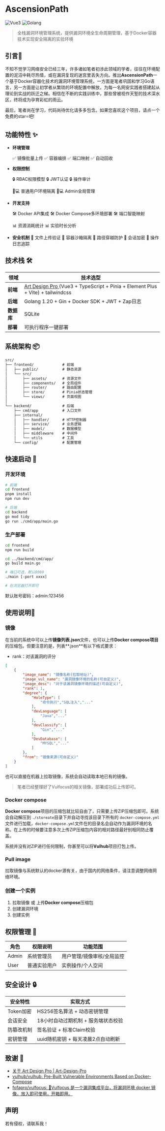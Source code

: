 # AscensionPath

![Vue3](https://img.shields.io/badge/Vue-3.3-green)	![Golang](https://img.shields.io/badge/Go-1.20+-blue)

> 全栈漏洞环境管理系统，提供漏洞环境全生命周期管理，基于Docker容器技术实现安全隔离的实验环境

## 引言👀

  不知不觉学习网络安全已经三年，许多诸如笔者初涉此领域的学者，往往在环境配置的泥沼中耗尽热情，或在漏洞复现的迷宫里丢失方向。推出**AscensionPath**一个基于Docker容器化技术的漏洞环境管理系统，一方面是笔者巩固和学习Go语言，另一方面是让初学者从繁琐的环境配置中解放，为每一名网安实践者搭建起从理论到实战的跃迁之梯。相信在不断的实践训练中，那些曾被视作天堑的技术深水区，终将成为孕育彩虹的雨云。

  最后，笔者尚在学习，代码尚待优化请多多包含。如果您喜欢这个项目，请点一个免费的star⭐吧!

## 功能特性 ✨

- **环境管理**

  ✅ 镜像批量上传  ✅ 容器编排  ✅ 端口映射  ✅ 自动回收
- **权限控制**

  🔒 RBAC权限模型  🔒 JWT认证  🔒 操作审计

  👨💻 普通用户环境隔离  👨💻 Admin全局管理
- **开发支持**

  🛠️ Docker API集成  🛠️ Docker Compose多环境部署  🛠️ 端口智能映射

  📊 资源消耗统计  📊 实验时长分析
- **安全机制**
  🔐 文件上传验证  🔐 容器沙箱隔离  🔐 路径穿越防护
  🔐 会话加密     🔐 操作日志追踪

## 技术栈 🛠️

| 领域             | 技术选型                                                                                                                                         |
| ---------------- | ------------------------------------------------------------------------------------------------------------------------------------------------ |
| **前端**   | [Art Design Pro ](https://www.lingchen.kim/art-design-pro/docs/guide/introduce.html)(Vue3 + TypeScript + Pinia + Element Plus + Vite) + tailwindcss |
| **后端**   | Golang 1.20 + Gin + Docker SDK + JWT + Zap日志                                                                                                   |
| **数据库** | SQLite                                                                                                                                           |
| **部署**   | 可执行程序一键部署                                                                                                                               |

## 系统架构 📦

```txt
src/
├── frontend/             # 前端
│   ├── public/           # 静态资源
│   └── src/
│       ├── assets/       # 资源文件
│       ├── components/   # 全局组件
│       ├── router/       # 路由配置
│       ├── store/        # Pinia状态管理
│       └── views/        # 页面视图
│
└── backend/              # 后端
    ├── cmd/app           # 入口文件
    ├── internal/
    │   ├── handler/      # HTTP控制器
    │   ├── service/      # 业务逻辑
    │   ├── model/        # 数据模型
    │   ├── middleware    # 中间件
    │   └── utils         # 工具
    └── config/           # 配置管理
```

## 快速启动 🚀

### 开发环境

```bash
# 前端
cd frontend
pnpm install
npm run dev

# 后端
cd backend
go mod tidy
go run ./cmd/app/main.go
```

### 生产部署

```bash
cd frontend
npm run build

cd ../backend/cmd/app/
go build main.go

# 端口可选，默认8080
./main [-port xxxx]

# 在浏览器打开即可
```

默认账号密码：admin:123456

## 使用说明🌈

### 镜像

在当前的系统中可以上传**镜像列表.json**文件，也可以上传**Docker compose项目**的压缩包。但要注意的是，列表**.json**有以下格式要求：

- rank：对该漏洞的评分

```json
[
    {
        "image_name": "镜像名称(拉取地址)",
        "image_vul_name": "漏洞镜像环境的名称(可自定义)",
        "image_desc": "对于该漏洞镜像环境的描述(可自定义)",
        "rank": 1,
        "degree": {
            "HoleType": [
                "命令执行","SQL注入","..."
            ],
            "devLanguage": [
                "Java","..."
            ],
            "devClassify": [
                "Gin","..."
            ],
            "DevDatabase": [
                "MYSQL","..."
            ]
        },
        "from": "镜像来源(可自定义)"
    }
]
```

也可以直接在机器上拉取镜像，系统会自动读取本地已有的镜像。

> 笔者已经整理好了Vulfocus的相关镜像，部署成功后上传即可。

### Docker compose

  **Docker compose**项目的压缩包就比较自由了，只需要上传ZIP压缩包即可。系统会自动解压到 `./storeate`目录下并自动寻找该目录下所有的 `docker-compose.yml`文件进行加载，`docker-compose.yml`文件在的目录名会自动作为漏洞环境的名称。在上传的时候要注意多次上传ZIP压缩包内容的相对路径最好别相同防止覆盖。

  系统并没有对ZIP进行任何限制，你甚至可以将**Vulhub**项目打包上传。

### Pull image

  拉取镜像与系统默认的docker源有关，由于国内的网络条件，请注意调整网络网络环境。

### 创建一个实例

1. 拉取镜像 或 上传**Docker compose**压缩包
2. 创建漏洞环境
3. 创建实例

## 权限管理 👮

| 角色  | 权限说明     | 功能范围                   |
| ----- | ------------ | -------------------------- |
| Admin | 系统管理员   | 用户管理/镜像审核/全局监控 |
| User  | 普通实验用户 | 实例操作/个人空间          |

## 安全设计 🔒

| 安全特性   | 实现方式                            |
| ---------- | ----------------------------------- |
| Token加密  | HS256签名算法 + 动态密钥管理        |
| 会话安全   | 18小时自动过期机制 + 服务端状态校验 |
| 防篡改机制 | 签名验证 + 标准Claim校验            |
| 密钥管理   | uuid随机密钥 + 每天凌晨2点自动刷新  |

## 致谢 🤝

- [关于 Art Design Pro | Art-Design-Pro](https://www.lingchen.kim/art-design-pro/docs/guide/introduce.html)
- [vulhub/vulhub: Pre-Built Vulnerable Environments Based on Docker-Compose](https://github.com/vulhub/vulhub)
- [fofapro/vulfocus: 🚀Vulfocus 是一个漏洞集成平台，将漏洞环境 docker 镜像，放入即可使用，开箱即用。](https://github.com/fofapro/vulfocus)

## 声明

若有侵权，请联系我！
